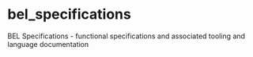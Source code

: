 # bel_specifications
BEL Specifications - functional specifications and associated tooling and language documentation
